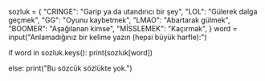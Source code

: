 sozluk = {
            "CRINGE": "Garip ya da utandırıcı bir şey",
            "LOL": "Gülerek dalga geçmek",
            "GG": "Oyunu kaybetmek",
            "LMAO": "Abartarak gülmek",
            "BOOMER": "Aşağılanan kimse",
            "MİSSLEMEK": "Kaçırmak",
}
word = input("Anlamadığınız bir kelime yazın (hepsi büyük harfle):")

if word in sozluk.keys():
    print(sozluk[word])

else:
    print("Bu sözcük sözlükte yok.")
